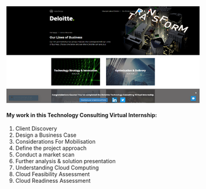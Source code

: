 
<img src="overview.png" alt="overview_png">
<h4>My work in this Technology Consulting Virtual Internship: </h4>
<ol>
    <li>
        Client Discovery
    </li>
    <li>
        Design a Business Case
    </li>
    <li>
        Considerations For Mobilisation
    </li>
    <li>
        Define the project approach
    </li>
    <li>
        Conduct a market scan
    </li>
    <li>
        Further analysis & solution presentation
    </li>
    <li>
        Understanding Cloud Computing
    </li>
    <li>
        Cloud Feasibility Assessment
    </li>
    <li>
        Cloud Readiness Assessment
    </li>
</ol>
